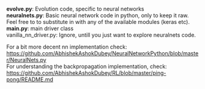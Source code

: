 **evolve.py**: Evolution code, specific to neural networks<br/>
**neuralnets.py**: Basic neural network code in python, only to keep it raw. Feel free to to substitute in with any of the available modules (keras etc).<br/>
**main.py**: main driver class<br/>
vanilla_nn_driver.py: Ignore, untill you just want to explore neuralnets code.<br/>

For a bit more decent nn implementation check: https://github.com/AbhishekAshokDubey/NeuralNetworkPython/blob/master/NeuralNets.py <br/>
For understanding the backpropagation implementation, check: https://github.com/AbhishekAshokDubey/RL/blob/master/ping-pong/README.md <br/>
